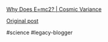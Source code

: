 <!--
date: '2007-03-02'
published: true
slug: 2007-03-why-does-emc2-cosmic-variance
time_to_read: 5
title: Why Does E=mc2? | Cosmic Variance
-->

[Why Does E=mc2? | Cosmic Variance](http://cosmicvariance.com/2007/02/23/why-does-emc2/)

[Original post](https://ysfk.blogspot.com/2007/03/why-does-emc2-cosmic-variance.html)

#science #legacy-blogger 
